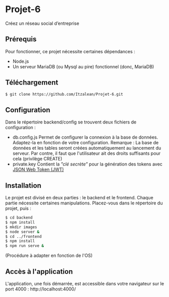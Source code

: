 # Projet-6
Créez un réseau social d’entreprise

## Prérequis
Pour fonctionner, ce projet nécessite certaines dépendances :
  - Node.js
  - Un serveur MariaDB (ou Mysql au pire) fonctionnel (donc, MariaDB)

## Téléchargement
```sh
$ git clone https://github.com/Itzalean/Projet-6.git
```

## Configuration
Dans le répertoire backend/config se trouvent deux fichiers de configuration :
 - db.config.js
Permet de configurer la connexion à la base de données. Adaptez-la en fonction de votre configuration.
Remarque : La base de données et les tables seront créées automatiquement au lancement du serveur. Par contre, il faut que l'utilisateur ait des droits suffisants pour cela (privilège CREATE)
 - private.key
Contient la _"clé secrète"_ pour la génération des tokens avec [JSON Web Token (JWT)](https://fr.wikipedia.org/wiki/JSON_Web_Token)

## Installation
Le projet est divisé en deux parties : le backend et le frontend. Chaque partie nécessite certaines manipulations.
Placez-vous dans le répertoire du projet, puis :
```sh
$ cd backend
$ npm install
$ mkdir images
$ node server &
$ cd ../frontend
$ npm install
$ npm run serve &
```
(Procédure à adapter en fonction de l'OS)
## Accès à l'application
L'application, une fois démarrée, est accessible dans votre navigateur sur le port 4000 : http://localhost:4000/
